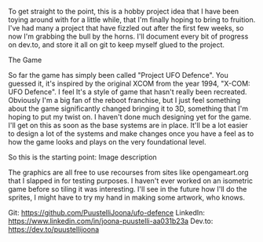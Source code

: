 To get straight to the point, this is a hobby project idea that I have been toying around with for a little while, that I'm finally hoping to bring to fruition. I've had many a project that have fizzled out after the first few weeks, so now I'm grabbing the bull by the horns. I'll document every bit of progress on dev.to, and store it all on git to keep myself glued to the project.

The Game

So far the game has simply been called "Project UFO Defence". You guessed it, it's inspired by the original XCOM from the year 1994, "X-COM: UFO Defence". I feel It's a style of game that hasn't really been recreated. Obviously I'm a big fan of the reboot franchise, but I just feel something about the game significantly changed bringing it to 3D, something that I'm hoping to put my twist on. I haven't done much designing yet for the game. I'll get on this as soon as the base systems are in place. It'll be a lot easier to design a lot of the systems and make changes once you have a feel as to how the game looks and plays on the very foundational level.

So this is the starting point:
Image description

The graphics are all free to use recourses from sites like opengameart.org that I slapped in for testing purposes. I haven't ever worked on an isometric game before so tiling it was interesting. I'll see in the future how I'll do the sprites, I might have to try my hand in making some artwork, who knows.

Git: https://github.com/PuustelliJoona/ufo-defence
LinkedIn: https://www.linkedin.com/in/joona-puustelli-aa031b23a
Dev.to: https://dev.to/puustellijoona
